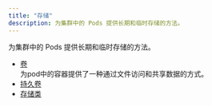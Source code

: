 ```yaml
---
title: "存储"
description: 为集群中的 Pods 提供长期和临时存储的方法。
---
```

为集群中的 Pods 提供长期和临时存储的方法。
* [卷](./卷.md) \
为pod中的容器提供了一种通过文件访问和共享数据的方式。 
* [持久卷](./持久卷.md)
* [存储类](./存储类.md)
